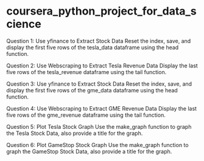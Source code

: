 # coursera_python_project_for_data_science

Question 1: Use yfinance to Extract Stock Data
Reset the index, save, and display the first five rows of the tesla_data dataframe using the head function.

Question 2: Use Webscraping to Extract Tesla Revenue Data
Display the last five rows of the tesla_revenue dataframe using the tail function.

Question 3: Use yfinance to Extract Stock Data
Reset the index, save, and display the first five rows of the gme_data dataframe using the head function.

Question 4: Use Webscraping to Extract GME Revenue Data
Display the last five rows of the gme_revenue dataframe using the tail function. 

Question 5: Plot Tesla Stock Graph
Use the make_graph function to graph the Tesla Stock Data, also provide a title for the graph.

Question 6: Plot GameStop Stock Graph
Use the make_graph function to graph the GameStop Stock Data, also provide a title for the graph.
